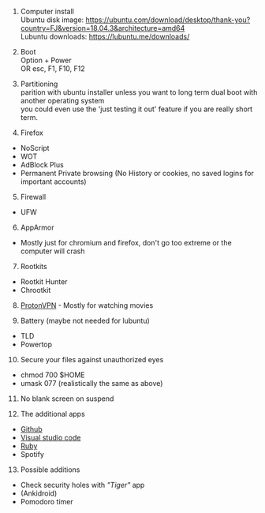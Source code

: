 1. Computer install  
Ubuntu disk image: https://ubuntu.com/download/desktop/thank-you?country=FJ&version=18.04.3&architecture=amd64  
Lubuntu downloads: https://lubuntu.me/downloads/

2. Boot  
Option + Power  
OR esc, F1, F10, F12  

3. Partitioning  
parition with ubuntu installer unless you want to long term dual boot with another operating system  
you could even use the 'just testing it out' feature if you are really short term.

4. Firefox  
* NoScript  
* WOT  
* AdBlock Plus  
* Permanent Private browsing  (No History or cookies, no saved logins for important accounts)

5. Firewall  
* UFW  

6. AppArmor
* Mostly just for chromium and firefox, don't go too extreme or the computer will crash

7. Rootkits
* Rootkit Hunter
* Chrootkit

8. [ProtonVPN](https://github.com/ProtonVPN/protonvpn-cli-ng) - Mostly for watching movies

9. Battery (maybe not needed for lubuntu)
* TLD
* Powertop

10. Secure your files against unauthorized eyes
* chmod 700 $HOME   
* umask 077 (realistically the same as above)

11. No blank screen on suspend

12. The additional apps
* [Github](https://www.theodinproject.com/courses/web-development-101/lessons/setting-up-git)
* [Visual studio code](https://code.visualstudio.com)
* [Ruby](https://www.theodinproject.com/courses/web-development-101/lessons/installing-ruby)
* Spotify

13. Possible additions
* Check security holes with *"Tiger"* app
* (Ankidroid)
* Pomodoro timer


